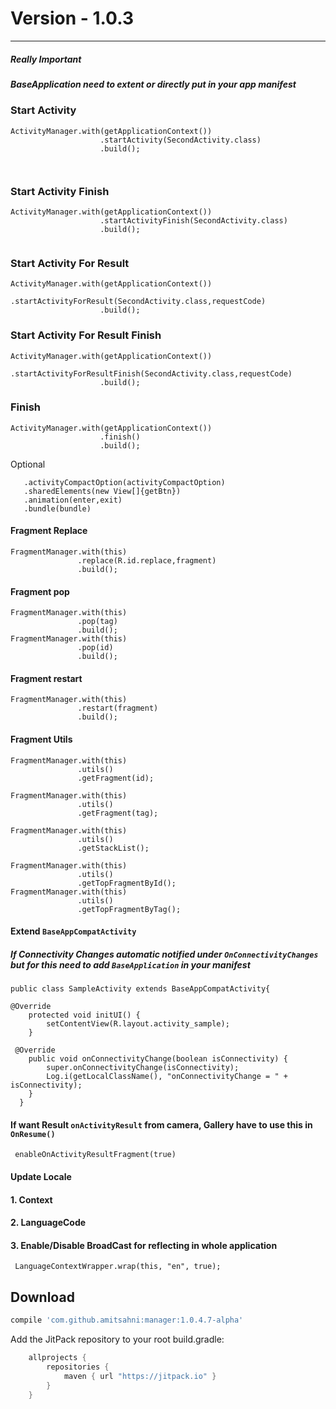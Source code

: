 
# Version - 1.0.3
----
##### Really Important
##### BaseApplication need to extent or directly put in your app manifest

### Start Activity
```
ActivityManager.with(getApplicationContext())
                    .startActivity(SecondActivity.class)
                    .build();
                    
                    
```
### Start Activity Finish
```
ActivityManager.with(getApplicationContext())
                    .startActivityFinish(SecondActivity.class)
                    .build();
                    
```
### Start Activity For Result
```                    
ActivityManager.with(getApplicationContext())
                    .startActivityForResult(SecondActivity.class,requestCode)
                    .build();
```
### Start Activity For Result Finish
```                                        
ActivityManager.with(getApplicationContext())
                    .startActivityForResultFinish(SecondActivity.class,requestCode)
                    .build();                                        
```   
### Finish
```                                        
ActivityManager.with(getApplicationContext())
                    .finish()
                    .build();                                        
```                   
                    
Optional 
``` 
   .activityCompactOption(activityCompactOption)
   .sharedElements(new View[]{getBtn})
   .animation(enter,exit)
   .bundle(bundle)
```


#### Fragment Replace
```
FragmentManager.with(this)
               .replace(R.id.replace,fragment)
               .build();
```
#### Fragment pop
```
FragmentManager.with(this)
               .pop(tag)
               .build();
FragmentManager.with(this)
               .pop(id)
               .build();               
```
#### Fragment restart
```
FragmentManager.with(this)
               .restart(fragment)
               .build();
```

#### Fragment Utils
```
FragmentManager.with(this)
               .utils()
               .getFragment(id);
               
FragmentManager.with(this)
               .utils()
               .getFragment(tag); 
                     
FragmentManager.with(this)
               .utils()
               .getStackList();   
               
FragmentManager.with(this)
               .utils()
               .getTopFragmentById(); 
FragmentManager.with(this)
               .utils()
               .getTopFragmentByTag();                                                  
```

#### Extend `BaseAppCompatActivity`
##### If Connectivity Changes automatic notified under `OnConnectivityChanges` but for this need to add `BaseApplication` in your manifest

```
public class SampleActivity extends BaseAppCompatActivity{

@Override
    protected void initUI() {
        setContentView(R.layout.activity_sample);
    }
 
 @Override
    public void onConnectivityChange(boolean isConnectivity) {
        super.onConnectivityChange(isConnectivity);
        Log.i(getLocalClassName(), "onConnectivityChange = " + isConnectivity);
    }
  }
```

#### If want Result `onActivityResult` from camera, Gallery have to use this in `OnResume()`
```
 enableOnActivityResultFragment(true) 
```
#### Update Locale
#### 1. Context
#### 2. LanguageCode
#### 3. Enable/Disable BroadCast for reflecting in whole application
```
 LanguageContextWrapper.wrap(this, "en", true);
```

Download
--------

```groovy
compile 'com.github.amitsahni:manager:1.0.4.7-alpha'
```
Add the JitPack repository to your root build.gradle:

```groovy
	allprojects {
		repositories {
			maven { url "https://jitpack.io" }
		}
	}
```
